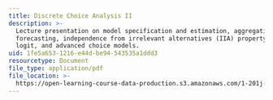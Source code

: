 ```yaml
---
title: Discrete Choice Analysis II
description: >-
  Lecture presentation on model specification and estimation, aggregation and
  forecasting, independence from irrelevant alternatives (IIA) property, nested
  logit, and advanced choice models.
uid: 1fe5a653-1216-e44d-be94-543535a1ddd3
resourcetype: Document
file_type: application/pdf
file_location: >-
  https://open-learning-course-data-production.s3.amazonaws.com/1-201j-transportation-systems-analysis-demand-and-economics-fall-2008/1fe5a6531216e44dbe94543535a1ddd3_MIT1_201JF08_lec04.pdf
---
```

